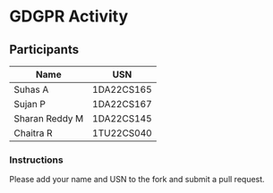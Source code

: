 # GDGPR Activity

## Participants

| Name   | USN        |
|--------|------------|
| Suhas A| 1DA22CS165 |
| Sujan P| 1DA22CS167 |
| Sharan Reddy M| 1DA22CS145|
| Chaitra R | 1TU22CS040| 
### Instructions
Please add your name and USN to the fork and submit a pull request.

